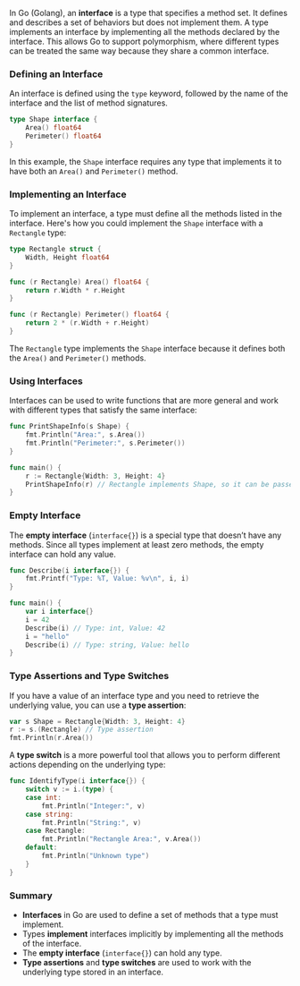 In Go (Golang), an **interface** is a type that specifies a method set. It defines and describes a set of behaviors but does not implement them. A type implements an interface by implementing all the methods declared by the interface. This allows Go to support polymorphism, where different types can be treated the same way because they share a common interface.

### Defining an Interface

An interface is defined using the `type` keyword, followed by the name of the interface and the list of method signatures.

```go
type Shape interface {
    Area() float64
    Perimeter() float64
}
```

In this example, the `Shape` interface requires any type that implements it to have both an `Area()` and `Perimeter()` method.

### Implementing an Interface

To implement an interface, a type must define all the methods listed in the interface. Here's how you could implement the `Shape` interface with a `Rectangle` type:

```go
type Rectangle struct {
    Width, Height float64
}

func (r Rectangle) Area() float64 {
    return r.Width * r.Height
}

func (r Rectangle) Perimeter() float64 {
    return 2 * (r.Width + r.Height)
}
```

The `Rectangle` type implements the `Shape` interface because it defines both the `Area()` and `Perimeter()` methods.

### Using Interfaces

Interfaces can be used to write functions that are more general and work with different types that satisfy the same interface:

```go
func PrintShapeInfo(s Shape) {
    fmt.Println("Area:", s.Area())
    fmt.Println("Perimeter:", s.Perimeter())
}

func main() {
    r := Rectangle{Width: 3, Height: 4}
    PrintShapeInfo(r) // Rectangle implements Shape, so it can be passed to PrintShapeInfo
}
```

### Empty Interface

The **empty interface** (`interface{}`) is a special type that doesn’t have any methods. Since all types implement at least zero methods, the empty interface can hold any value.

```go
func Describe(i interface{}) {
    fmt.Printf("Type: %T, Value: %v\n", i, i)
}

func main() {
    var i interface{}
    i = 42
    Describe(i) // Type: int, Value: 42
    i = "hello"
    Describe(i) // Type: string, Value: hello
}
```

### Type Assertions and Type Switches

If you have a value of an interface type and you need to retrieve the underlying value, you can use a **type assertion**:

```go
var s Shape = Rectangle{Width: 3, Height: 4}
r := s.(Rectangle) // Type assertion
fmt.Println(r.Area())
```

A **type switch** is a more powerful tool that allows you to perform different actions depending on the underlying type:

```go
func IdentifyType(i interface{}) {
    switch v := i.(type) {
    case int:
        fmt.Println("Integer:", v)
    case string:
        fmt.Println("String:", v)
    case Rectangle:
        fmt.Println("Rectangle Area:", v.Area())
    default:
        fmt.Println("Unknown type")
    }
}
```

### Summary

- **Interfaces** in Go are used to define a set of methods that a type must implement.
- Types **implement** interfaces implicitly by implementing all the methods of the interface.
- The **empty interface** (`interface{}`) can hold any type.
- **Type assertions** and **type switches** are used to work with the underlying type stored in an interface.
